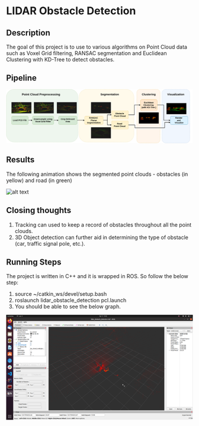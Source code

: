 # LIDAR Obstacle Detection


## Description

The goal of this project is to use to various algorithms on Point Cloud data such as Voxel Grid filtering, RANSAC segmentation and Euclidean Clustering with KD-Tree to detect obstacles.





## Pipeline

![alt text](assets/flowchart_2.png)

## Results
The following animation shows the segmented point clouds - obstacles (in yellow) and road (in green)

![alt text](assets/animation.gif)


## Closing thoughts
1. Tracking can used to keep a record of obstacles throughout all the point clouds.
2. 3D Object detection can further aid in determining the type of obstacle (car, traffic signal pole, etc.).

## Running Steps
The project is written in C++ and it is wrapped in ROS. So follow the below step:
1. source ~/catkin_ws/devel/setup.bash
2. roslaunch lidar_obstacle_detection pcl.launch
3. You should be able to see the below graph.

![alt text](assets/Rviz.png)
